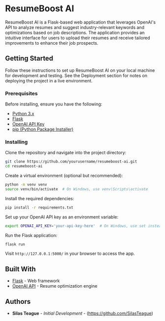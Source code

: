 # ResumeBoost AI

ResumeBoost AI is a Flask-based web application that leverages OpenAI's API to analyze resumes and suggest industry-relevant keywords and optimizations based on job descriptions. The application provides an intuitive interface for users to upload their resumes and receive tailored improvements to enhance their job prospects.

## Getting Started

Follow these instructions to set up ResumeBoost AI on your local machine for development and testing. See the Deployment section for notes on deploying the project in a live environment.

### Prerequisites

Before installing, ensure you have the following:
- [Python 3.x](https://www.python.org/downloads/)
- [Flask](https://flask.palletsprojects.com/)
- [OpenAI API Key](https://platform.openai.com/signup/)
- [pip (Python Package Installer)](https://pip.pypa.io/en/stable/)

### Installing

Clone the repository and navigate into the project directory:

```bash
git clone https://github.com/yourusername/resumeboost-ai.git
cd resumeboost-ai
```

Create a virtual environment (optional but recommended):

```bash
python -m venv venv
source venv/bin/activate  # On Windows, use venv\Scripts\activate
```

Install the required dependencies:

```bash
pip install -r requirements.txt
```

Set up your OpenAI API key as an environment variable:

```bash
export OPENAI_API_KEY='your-api-key-here'  # On Windows, use set instead of export
```

Run the Flask application:

```bash
flask run
```

Visit `http://127.0.0.1:5000/` in your browser to access the app.

## Built With

- [Flask](https://flask.palletsprojects.com/) - Web framework
- [OpenAI API](https://platform.openai.com/) - Resume optimization engine


## Authors

- **Silas Teague** - *Initial Development* - (https://github.com/SilasTeague)
